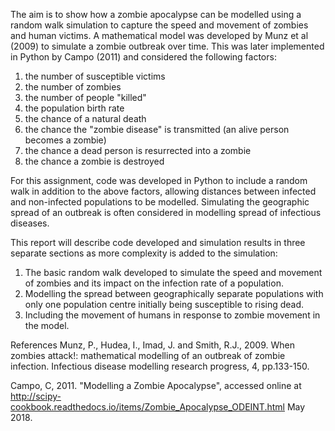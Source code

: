 The aim is to show how a zombie apocalypse can be modelled using a random walk simulation to capture the speed and movement of zombies and human victims. 
A mathematical model was developed by Munz et al (2009) to simulate a zombie outbreak over time. 
This was later implemented in Python by Campo (2011) and considered the following factors:
1.	the number of susceptible victims
2.	the number of zombies
3.	the number of people "killed"
4.	the population birth rate
5.	the chance of a natural death
6.	the chance the "zombie disease" is transmitted (an alive person becomes a zombie)
7.	the chance a dead person is resurrected into a zombie
8.	the chance a zombie is destroyed

For this assignment, code was developed in Python to include a random walk in addition to the above factors, allowing distances between infected and non-infected populations to be modelled. Simulating the geographic spread of an outbreak is often considered in modelling spread of infectious diseases.

This report will describe code developed and simulation results in three separate sections as more complexity is added to the simulation:
1.	The basic random walk developed to simulate the speed and movement of zombies and its impact on the infection rate of a population.
2.	Modelling the spread between geographically separate populations with only one population centre initially being susceptible to rising dead.
3.	Including the movement of humans in response to zombie movement in the model.

References
Munz, P., Hudea, I., Imad, J. and Smith, R.J., 2009. When zombies attack!: mathematical modelling of an outbreak of zombie infection. Infectious disease modelling research progress, 4, pp.133-150.

Campo, C, 2011. "Modelling a Zombie Apocalypse", accessed online at http://scipy-cookbook.readthedocs.io/items/Zombie_Apocalypse_ODEINT.html  May 2018.
